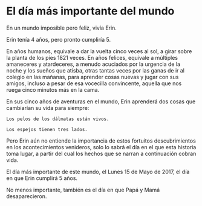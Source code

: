 # El día más importante del mundo

En un mundo imposible pero feliz, vivía Erin.

Erin tenía 4 años, pero pronto cumpliría 5.

En años humanos, equivale a dar la vuelta cinco veces al sol, a girar sobre la planta de los pies 1821 veces.  En años felices, equivale a múltiples amaneceres y atardeceres, a menudo acuciados por la urgencia de la noche y los sueños que atisba, otras tantas veces por las ganas de ir al colegio en las mañanas, para aprender cosas nuevas y jugar con sus amigos, incluso a pesar de esa vocecilla convincente, aquella que nos ruega cinco minutos más en la cama.

En sus cinco años de aventuras en el mundo, Erin aprenderá dos cosas que cambiarían su vida para siempre: 


    Los pelos de los dálmatas están vivos.

    Los espejos tienen tres lados.

Pero Erin aún no entiende la importancia de estos fortuitos descubrimientos en los acontecimientos venideros, solo lo sabrá el día en el que esta historia toma lugar, a partir del cual los hechos que se narran a continuación cobran vida.

El día más importante de este mundo, el Lunes 15 de Mayo de 2017, el día en que Erin cumplirá 5 años.

No menos importante, también es el día en que Papá y Mamá desaparecieron.


